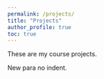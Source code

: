 ```yaml
---
permalink: /projects/
title: "Projects"
author_profile: true
toc: true
---
```

These are my course projects.

New para no indent. 
